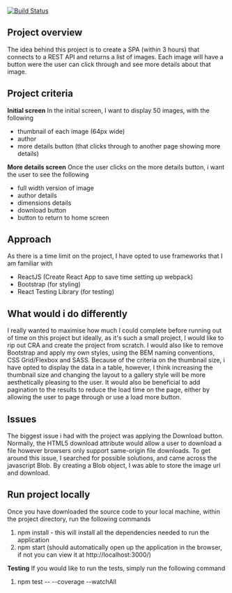 [![Build Status](https://dev.azure.com/glyle/photofetch/_apis/build/status/photofetch%20CI?branchName=master)](https://dev.azure.com/glyle/photofetch/_build/latest?definitionId=29&branchName=master)

## Project overview
The idea behind this project is to create a SPA (within 3 hours) that connects to a REST API and returns a list of images. Each image will have a button were the user can click through and see more details about that image. 

## Project criteria
**Initial screen**
In the initial screen, I want to display 50 images, with the following 
* thumbnail of each image (64px wide)
* author
* more details button (that clicks through to another page showing more details)

**More details screen**
Once the user clicks on the more details button, i want the user to see the following
* full width version of image
* author details
* dimensions details
* download button
* button to return to home screen

## Approach
As there is a time limit on the project, I have opted to use frameworks that I am familiar with

* ReactJS (Create React App to save time setting up webpack)
* Bootstrap (for styling)
* React Testing Library (for testing)

## What would i do differently
I really wanted to maximise how much I could complete before running out of time on this project but ideally, as it's such a small project, I would like to rip out CRA and create the project from scratch. I would also like to remove Bootstrap and apply my own styles, using the BEM naming conventions, CSS Grid/Flexbox and SASS. Because of the criteria on the thumbnail size, i have opted to display the data in a table, however, I think increasing the thumbnail size and changing the layout to a gallery style will be more aesthetically pleasing to the user. It would also be beneficial to add pagination to the results to reduce the load time on the page, either by allowing the user to page through or use a load more button.

## Issues
The biggest issue i had with the project was applying the Download button. Normally, the HTML5 download attribute would allow a user to download a file however browsers only support same-origin file downloads. To get around this issue, I searched for possible solutions, and came across the javascript Blob. By creating a Blob object, I was able to store the image url and download.

## Run project locally
Once you have downloaded the source code to your local machine, within the project directory, run the following commands

1. npm install - this will install all the dependencies needed to run the application
2. npm start (should automatically open up the application in the browser, if not you can view it at http://localhost:3000/)

**Testing**
If you would like to run the tests, simply run the following command
1. npm test -- --coverage --watchAll